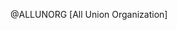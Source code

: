 
@ALLUNORG [All Union Organization]


<!--
- 👋 Hi, I’m @ALLUNORG [All Union Organization]
- 👀 I’m interested in ...
- 🌱 I’m currently learning ...
- 💞️ I’m looking to collaborate on ...
- 📫 How to reach me ...
-->

<!---
ALLUNORG/ALLUNORG is a ✨ special ✨ repository because its `README.md` (this file) appears on your GitHub profile.
You can click the Preview link to take a look at your changes.
--->
